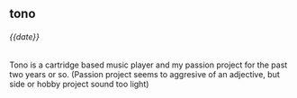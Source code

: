 ## tono
###### {{date}}

Tono is a cartridge based music player and my passion project for the past two years or so.  (Passion project seems to aggresive of an adjective, but side or hobby project sound too light) 
